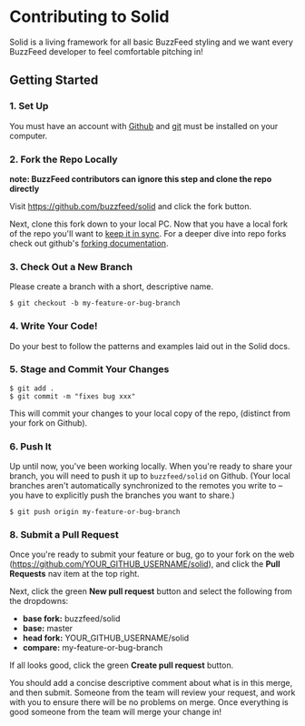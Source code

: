 # Contributing to Solid

Solid is a living framework for all basic BuzzFeed styling and we want every BuzzFeed developer to feel comfortable pitching in!

## Getting Started

### 1. Set Up

You must have an account with [Github](https://github.com/) and [git](https://help.github.com/articles/set-up-git/) must be installed on your computer.


### 2. Fork the Repo Locally
**note: BuzzFeed contributors can ignore this step and clone the repo directly**

Visit <https://github.com/buzzfeed/solid> and click the fork button.

Next, clone this fork down to your local PC. Now that you have a local fork of the repo you'll want to [keep it in sync](https://help.github.com/articles/syncing-a-fork/). For a deeper dive into repo forks check out github's [forking documentation](https://guides.github.com/activities/forking/).

### 3. Check Out a New Branch

Please create a branch with a short, descriptive name.

```
$ git checkout -b my-feature-or-bug-branch
```

### 4. Write Your Code!

Do your best to follow the patterns and examples laid out in the Solid docs.

### 5. Stage and Commit Your Changes

````
$ git add .
$ git commit -m "fixes bug xxx"
````

This will commit your changes to your local copy of the repo, (distinct from your fork on Github).

### 6. Push It

Up until now, you've been working locally. When you're ready to share your branch, you will need to push it up to `buzzfeed/solid` on Github. (Your local branches aren't automatically synchronized to the remotes you write to – you have to explicitly push the branches you want to share.)

````
$ git push origin my-feature-or-bug-branch
````

### 8. Submit a Pull Request

Once you're ready to submit your feature or bug, go to your fork on the web (<https://github.com/YOUR_GITHUB_USERNAME/solid>), and click the **Pull Requests** nav item at the top right.

Next, click the green **New pull request** button and select the following from the dropdowns:

* **base fork:** buzzfeed/solid
* **base:** master
* **head fork:** YOUR_GITHUB_USERNAME/solid
* **compare:** my-feature-or-bug-branch

If all looks good, click the green **Create pull request** button.

You should add a concise descriptive comment about what is in this merge, and then submit. Someone from the team will review your request, and work with you to ensure there will be no problems on merge. Once everything is good someone from the team will merge your change in!
